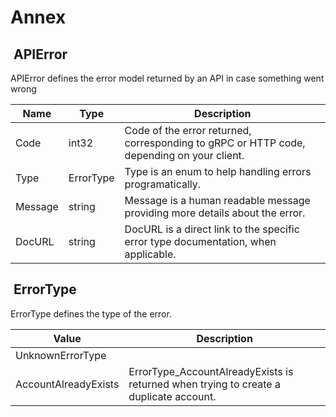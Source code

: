 # Annex

##  APIError

APIError defines the error model returned by an API in case something went wrong

| Name    | Type      | Description                                                                               |
|---------|-----------|-------------------------------------------------------------------------------------------|
| Code    | int32     | Code of the error returned, corresponding to gRPC or HTTP code, depending on your client. |
| Type    | ErrorType | Type is an enum to help handling errors programatically.                                  |
| Message | string    | Message is a human readable message providing more details about the error.               |
| DocURL  | string    | DocURL is a direct link to the specific error type documentation, when applicable.        |

##  ErrorType

ErrorType defines the type of the error.

| Value                | Description                                                                           |
|----------------------|---------------------------------------------------------------------------------------|
| UnknownErrorType     |                                                                                       |
| AccountAlreadyExists | ErrorType_AccountAlreadyExists is returned when trying to create a duplicate account. |
